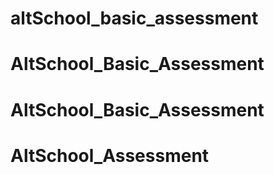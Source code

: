 # altSchool_basic_assessment
# AltSchool_Basic_Assessment
# AltSchool_Basic_Assessment
# AltSchool_Assessment
